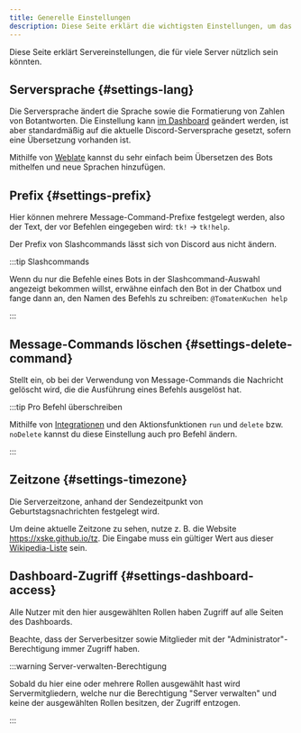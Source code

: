 ```yaml
---
title: Generelle Einstellungen
description: Diese Seite erklärt die wichtigsten Einstellungen, um das Verhalten des Discord-Bots anzupassen.
---
```


Diese Seite erklärt Servereinstellungen, die für viele Server nützlich sein könnten.

## Serversprache {#settings-lang}

Die Serversprache ändert die Sprache sowie die Formatierung von Zahlen von Botantworten.
Die Einstellung kann [im Dashboard](https://tomatenkuchen.com/dashboard/settings#lang) geändert werden, ist aber standardmäßig auf die aktuelle Discord-Serversprache gesetzt, sofern eine Übersetzung vorhanden ist.

Mithilfe von [Weblate](/weblate) kannst du sehr einfach beim Übersetzen des Bots mithelfen und neue Sprachen hinzufügen.

## Prefix {#settings-prefix}

Hier können mehrere Message-Command-Prefixe festgelegt werden, also der Text, der vor Befehlen eingegeben wird: `tk!` -> `tk!help`.

Der Prefix von Slashcommands lässt sich von Discord aus nicht ändern.

:::tip Slashcommands

Wenn du nur die Befehle eines Bots in der Slashcommand-Auswahl angezeigt bekommen willst, erwähne einfach den Bot in der Chatbox und fange dann an, den Namen des Befehls zu schreiben: `@TomatenKuchen help`

:::

## Message-Commands löschen {#settings-delete-command}

Stellt ein, ob bei der Verwendung von Message-Commands die Nachricht gelöscht wird, die die Ausführung eines Befehls ausgelöst hat.

:::tip Pro Befehl überschreiben

Mithilfe von [Integrationen](/integrations) und den Aktionsfunktionen `run` und `delete` bzw. `noDelete` kannst du diese Einstellung auch pro Befehl ändern.

:::

## Zeitzone {#settings-timezone}

Die Serverzeitzone, anhand der Sendezeitpunkt von Geburtstagsnachrichten festgelegt wird.

Um deine aktuelle Zeitzone zu sehen, nutze z. B. die Website https://xske.github.io/tz.
Die Eingabe muss ein gültiger Wert aus dieser [Wikipedia-Liste](https://en.wikipedia.org/wiki/List_of_tz_database_time_zones) sein.

## Dashboard-Zugriff {#settings-dashboard-access}

Alle Nutzer mit den hier ausgewählten Rollen haben Zugriff auf alle Seiten des Dashboards.

Beachte, dass der Serverbesitzer sowie Mitglieder mit der "Administrator"-Berechtigung immer Zugriff haben.

:::warning Server-verwalten-Berechtigung

Sobald du hier eine oder mehrere Rollen ausgewählt hast wird Servermitgliedern, welche nur die Berechtigung "Server verwalten" und keine der ausgewählten Rollen besitzen, der Zugriff entzogen.

:::

